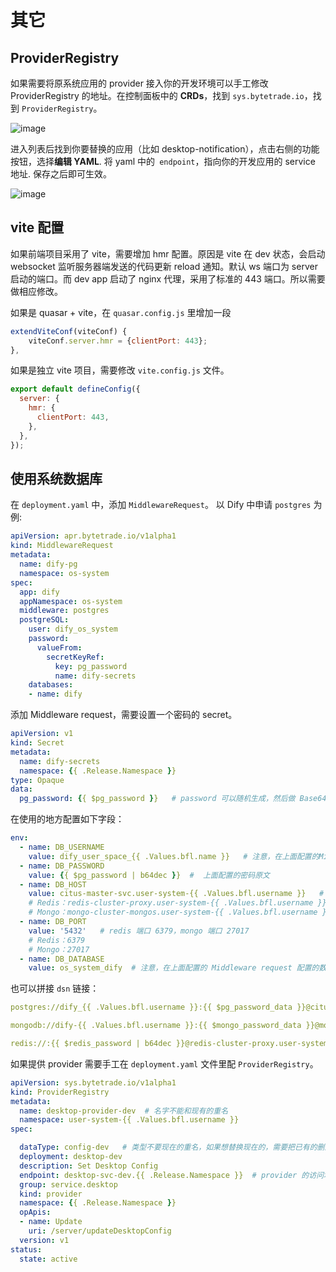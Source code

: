 # 其它

## ProviderRegistry

如果需要将原系统应用的 provider 接入你的开发环境可以手工修改 ProviderRegistry 的地址。在控制面板中的 **CRDs**，找到 `sys.bytetrade.io`，找到 `ProviderRegistry`。

![image](/images/developer/develop/contribute/system-app/other/provider_registry.jpg)

进入列表后找到你要替换的应用（比如 desktop-notification），点击右侧的功能按钮，选择**编辑 YAML**. 将 yaml 中的` endpoint`，指向你的开发应用的 service 地址. 保存之后即可生效。

![image](/images/developer/develop/contribute/system-app/other/edit_yaml.jpg)


## vite 配置

如果前端项目采用了 vite，需要增加 hmr 配置。原因是 vite 在 dev 状态，会启动 websocket 监听服务器端发送的代码更新 reload 通知。默认 ws 端口为 server 启动的端口。而 dev app 启动了 nginx 代理，采用了标准的 443 端口。所以需要做相应修改。

如果是 quasar + vite，在 `quasar.config.js` 里增加一段

```js
extendViteConf(viteConf) {
    viteConf.server.hmr = {clientPort: 443};
},
```
如果是独立 vite 项目，需要修改 `vite.config.js` 文件。
```js
export default defineConfig({
  server: {
    hmr: {
      clientPort: 443,
    },
  },
});
```

## 使用系统数据库

在 `deployment.yaml` 中，添加 `MiddlewareRequest`。
以 Dify 中申请 `postgres` 为例:
```Yaml
apiVersion: apr.bytetrade.io/v1alpha1
kind: MiddlewareRequest
metadata:
  name: dify-pg
  namespace: os-system
spec:
  app: dify
  appNamespace: os-system
  middleware: postgres
  postgreSQL:
    user: dify_os_system
    password:
      valueFrom:
        secretKeyRef:
          key: pg_password
          name: dify-secrets
    databases:
    - name: dify
```

添加 Middleware request，需要设置一个密码的 secret。

```Yaml
apiVersion: v1
kind: Secret
metadata:
  name: dify-secrets
  namespace: {{ .Release.Namespace }}
type: Opaque
data:
  pg_password: {{ $pg_password }}   # password 可以随机生成，然后做 Base64 encode
```

在使用的地方配置如下字段：

```Yaml
env:
  - name: DB_USERNAME
    value: dify_user_space_{{ .Values.bfl.name }}   # 注意，在上面配置的Middleware request配置的用户名，在实际使用时，需要加上namespace 后缀。Postgres的用户名，还需要把 - 换成 _
  - name: DB_PASSWORD
    value: {{ $pg_password | b64dec }}  #  上面配置的密码原文
  - name: DB_HOST
    value: citus-master-svc.user-system-{{ .Values.bfl.username }}   # 数据库地址，  redis的地址为 redis-cluster-proxy.user-system-{{ .Values.bfl.username }}， mongo 地址为 mongo-cluster-mongos.user-system-{{ .Values.bfl.username }}
    # Redis：redis-cluster-proxy.user-system-{{ .Values.bfl.username }}
    # Mongo：mongo-cluster-mongos.user-system-{{ .Values.bfl.username }}
  - name: DB_PORT
    value: '5432'   # redis 端口 6379，mongo 端口 27017
    # Redis：6379
    # Mongo：27017
  - name: DB_DATABASE
    value: os_system_dify  # 注意，在上面配置的 Middleware request 配置的数据库名，在实际使用时，需要加上 namespace 前缀。Postgres 的数据库名，还需要把 - 换成 _
```

也可以拼接 `dsn` 链接：

```Yaml
postgres://dify_{{ .Values.bfl.username }}:{{ $pg_password_data }}@citus-master-svc.user-system-{{ .Values.bfl.username }}/user_space_{{ .Values.bfl.username }}_dify?sslmode=disable

mongodb://dify-{{ .Values.bfl.username }}:{{ $mongo_password_data }}@mongo-cluster-mongos.user-system-{{ .Values.bfl.username }}:27017/{{ .Release.Namespace }}_dify

redis://:{{ $redis_password | b64dec }}@redis-cluster-proxy.user-system-{{ .Values.bfl.username }}:6379/0  # 注意，由于系统采用的是 redis cluster，db 只能写 0
```

如果提供 provider 需要手工在 `deployment.yaml` 文件里配 `ProviderRegistry`。

```Yaml
apiVersion: sys.bytetrade.io/v1alpha1
kind: ProviderRegistry
metadata:
  name: desktop-provider-dev  # 名字不能和现有的重名
  namespace: user-system-{{ .Values.bfl.username }}
spec:

  dataType: config-dev   # 类型不要现在的重名，如果想替换现在的，需要把已有的删除
  deployment: desktop-dev
  description: Set Desktop Config
  endpoint: desktop-svc-dev.{{ .Release.Namespace }}  # provider 的访问地址，指向开发的应用
  group: service.desktop
  kind: provider
  namespace: {{ .Release.Namespace }}
  opApis:
  - name: Update
    uri: /server/updateDesktopConfig
  version: v1
status:
  state: active
```
